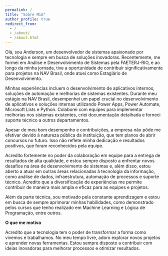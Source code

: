 ```yaml
---
permalink: /
title: "Sobre Mim"
author_profile: true
redirect_from: 
  - /
  - /about/
  - /about.html
---
```


Olá, sou Anderson, um desenvolvedor de sistemas apaixonado por tecnologia e sempre em busca de soluções inovadoras. Recentemente, me formei em Análise e Desenvolvimento de Sistemas pela FAETERJ-RIO, e ao longo da minha jornada, tive a oportunidade de contribuir significativamente para projetos na NAV Brasil, onde atuei como Estagiário de Desenvolvimento.

Minhas experiências incluem o desenvolvimento de aplicativos internos, soluções de automação e melhorias de sistemas existentes. Durante meu estágio na NAV Brasil, desempenhei um papel crucial no desenvolvimento de aplicativos e soluções internas utilizando Power Apps, Power Automate, Microsoft Lists e Python. Colaborei com equipes para implementar melhorias nos sistemas existentes, criei documentação detalhada e forneci suporte técnico a outros departamentos.

Apesar de meu bom desempenho e contribuições, a empresa não pôde me efetivar devido à natureza pública da instituição, que tem planos de abrir concursos no futuro. Isso não reflete minha dedicação e resultados positivos, que foram reconhecidos pela equipe.

Acredito fortemente no poder da colaboração em equipe para a entrega de resultados de alta qualidade, e estou sempre disposto a enfrentar novos desafios na área de desenvolvimento de sistemas e, além disso, estou aberto a atuar em outras áreas relacionadas à tecnologia da informação, como análise de dados, infraestrutura, automação de processos e suporte técnico. Acredito que a diversificação de experiências me permite contribuir de maneira mais ampla e eficaz para as equipes e projetos.

Além da parte técnica, sou motivado pela constante aprendizagem e estou em busca de sempre aprimorar minhas habilidades, como demonstrado pelos cursos que tenho realizado em Machine Learning e Lógica de Programação, entre outros.

**O que me motiva**

Acredito que a tecnologia tem o poder de transformar a forma como vivemos e trabalhamos. No meu tempo livre, adoro explorar novos projetos e aprender novas ferramentas. Estou sempre disposto a contribuir com ideias inovadoras para melhorar processos e otimizar resultados.
